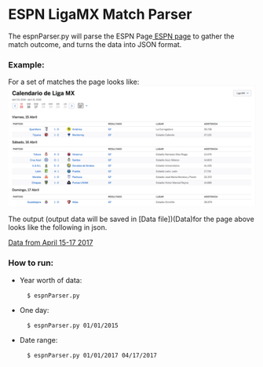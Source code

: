 # ESPN LigaMX Match Parser

The espnParser.py will parse the ESPN Page<a href='http://espndeportes.espn.com/futbol/calendario?fecha=20160422&liga=mex.1&externalNav=true'> ESPN page</a> 
to gather the match outcome, and turns the data into JSON format.

### Example:

For a set of matches the page looks like:
![ESPN April 15-17 2017](img/espnScreenShoot.png)


The output (output data will be saved in [Data file])(Data)for the page above looks like the following in json.

[Data from April 15-17 2017](data-2017-04-16_to_2017-04-15.json)

### How to run:
* Year worth of data:
    
        $ espnParser.py 
        
* One day:
        
        $ espnParser.py 01/01/2015
        
* Date range:

        $ espnParser.py 01/01/2017 04/17/2017
